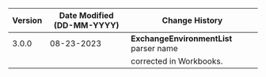 | **Version** | **Date Modified (DD-MM-YYYY)** | **Change History**                          |
|-------------|--------------------------------|---------------------------------------------|
| 3.0.0       | 08-23-2023                     | **ExchangeEnvironmentList**   parser name   |
|             |                                | corrected in Workbooks.                     |
